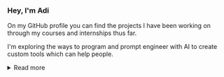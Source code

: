 ### Hey, I'm Adi

On my GitHub profile you can find the projects I have been working on through my courses and internships thus far.

I'm exploring the ways to program and prompt engineer with AI to create custom tools which can help people.

<details>
 <summary>Read more</summary>
 <pre>
 ^__^
 (oo)\_______
 (__)\       )\/\
     ||----w |
     ||     ||
 </pre>
</details>
